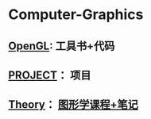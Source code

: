 # Computer-Graphics

## [OpenGL](https://github.com/Doggerlas/Computer-Graphics/tree/main/OpenGL):   工具书+代码

## [PROJECT](https://github.com/Doggerlas/Computer-Graphics/tree/main/PROJECT)： 项目

## [Theory](https://github.com/Doggerlas/Computer-Graphics/tree/main/Theory)：  [图形学课程+笔记](https://blog.csdn.net/weixin_44848751/category_12102960.html?spm=1001.2014.3001.5482)
